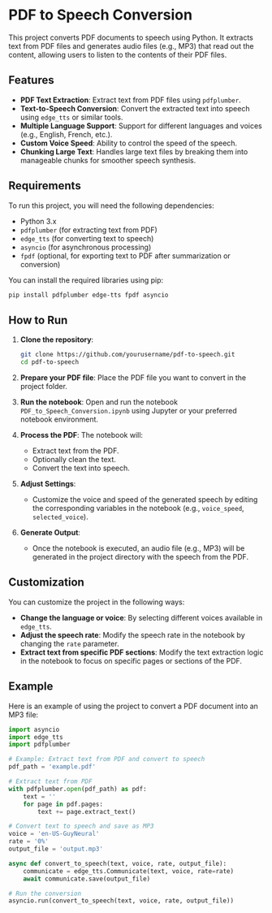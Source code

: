 # PDF to Speech Conversion

This project converts PDF documents to speech using Python. It extracts text from PDF files and generates audio files (e.g., MP3) that read out the content, allowing users to listen to the contents of their PDF files.

## Features

- **PDF Text Extraction**: Extract text from PDF files using `pdfplumber`.
- **Text-to-Speech Conversion**: Convert the extracted text into speech using `edge_tts` or similar tools.
- **Multiple Language Support**: Support for different languages and voices (e.g., English, French, etc.).
- **Custom Voice Speed**: Ability to control the speed of the speech.
- **Chunking Large Text**: Handles large text files by breaking them into manageable chunks for smoother speech synthesis.

## Requirements

To run this project, you will need the following dependencies:

- Python 3.x
- `pdfplumber` (for extracting text from PDF)
- `edge_tts` (for converting text to speech)
- `asyncio` (for asynchronous processing)
- `fpdf` (optional, for exporting text to PDF after summarization or conversion)

You can install the required libraries using pip:

```bash
pip install pdfplumber edge-tts fpdf asyncio
```

## How to Run

1. **Clone the repository**:
   ```bash
   git clone https://github.com/yourusername/pdf-to-speech.git
   cd pdf-to-speech
   ```

2. **Prepare your PDF file**: Place the PDF file you want to convert in the project folder.

3. **Run the notebook**:
   Open and run the notebook `PDF_to_Speech_Conversion.ipynb` using Jupyter or your preferred notebook environment.

4. **Process the PDF**:
   The notebook will:
   - Extract text from the PDF.
   - Optionally clean the text.
   - Convert the text into speech.

5. **Adjust Settings**:
   - Customize the voice and speed of the generated speech by editing the corresponding variables in the notebook (e.g., `voice_speed`, `selected_voice`).

6. **Generate Output**:
   - Once the notebook is executed, an audio file (e.g., MP3) will be generated in the project directory with the speech from the PDF.

## Customization

You can customize the project in the following ways:
- **Change the language or voice**: By selecting different voices available in `edge_tts`.
- **Adjust the speech rate**: Modify the speech rate in the notebook by changing the `rate` parameter.
- **Extract text from specific PDF sections**: Modify the text extraction logic in the notebook to focus on specific pages or sections of the PDF.

## Example

Here is an example of using the project to convert a PDF document into an MP3 file:

```python
import asyncio
import edge_tts
import pdfplumber

# Example: Extract text from PDF and convert to speech
pdf_path = 'example.pdf'

# Extract text from PDF
with pdfplumber.open(pdf_path) as pdf:
    text = ''
    for page in pdf.pages:
        text += page.extract_text()

# Convert text to speech and save as MP3
voice = 'en-US-GuyNeural'
rate = '0%'
output_file = 'output.mp3'

async def convert_to_speech(text, voice, rate, output_file):
    communicate = edge_tts.Communicate(text, voice, rate=rate)
    await communicate.save(output_file)

# Run the conversion
asyncio.run(convert_to_speech(text, voice, rate, output_file))
```
